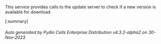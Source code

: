 






This service provides calls to the update server to check if a new version is available for download.

[:summary]

###### Auto generated by Pydio Cells Enterprise Distribution v4.3.2-alpha2 on 30-Nov-2023
